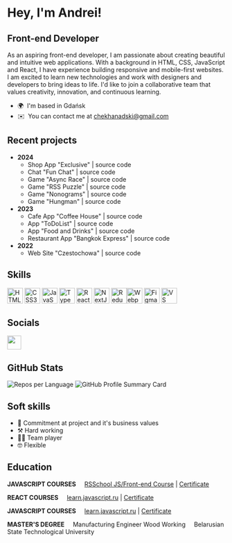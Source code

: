 # Hey, I'm Andrei!

## Front-end Developer

As an aspiring front-end developer, I am passionate about creating beautiful and intuitive web applications. With a background in HTML, CSS, JavaScript and React, I have experience building responsive and mobile-first websites. I am excited to learn new technologies and work with designers and developers to bring ideas to life. I'd like to join a collaborative team that values creativity, innovation, and continuous learning.

- 🌍  I'm based in Gdańsk
- ✉️  You can contact me at [chekhanadski@gmail.com](mailto:chekhanadski@gmail.com)

## Recent projects

- **2024**
  - Shop App "Exclusive" | source code
  - Chat "Fun Chat" | source code
  - Game "Async Race" | source code
  - Game "RSS Puzzle" | source code
  - Game "Nonograms" | source code
  - Game "Hungman" | source code
- **2023**
  - Cafe App "Coffee House" | source code
  - App "ToDoList" | source code
  - App "Food and Drinks" | source code
  - Restaurant App "Bangkok Express" | source code
- **2022**
  - Web Site "Czestochowa" | source code

## Skills

<p align="left">
<a href="https://developer.mozilla.org/en-US/docs/Glossary/HTML5" target="_blank" rel="noreferrer"><img src="https://raw.githubusercontent.com/danielcranney/readme-generator/main/public/icons/skills/html5-colored.svg" width="36" height="36" alt="HTML5" /></a>
<a href="https://www.w3.org/TR/CSS/#css" target="_blank" rel="noreferrer"><img src="https://raw.githubusercontent.com/danielcranney/readme-generator/main/public/icons/skills/css3-colored.svg" width="36" height="36" alt="CSS3" /></a>
<a href="https://developer.mozilla.org/en-US/docs/Web/JavaScript" target="_blank" rel="noreferrer"><img src="https://raw.githubusercontent.com/danielcranney/readme-generator/main/public/icons/skills/javascript-colored.svg" width="36" height="36" alt="JavaScript" /></a>
<a href="https://www.typescriptlang.org/" target="_blank" rel="noreferrer"><img src="https://raw.githubusercontent.com/danielcranney/readme-generator/main/public/icons/skills/typescript-colored.svg" width="36" height="36" alt="TypeScript" /></a>
<a href="https://reactjs.org/" target="_blank" rel="noreferrer"><img src="https://raw.githubusercontent.com/danielcranney/readme-generator/main/public/icons/skills/react-colored.svg" width="36" height="36" alt="React" /></a>
<a href="https://nextjs.org/docs" target="_blank" rel="noreferrer"><img src="https://raw.githubusercontent.com/danielcranney/readme-generator/main/public/icons/skills/nextjs-colored.svg" width="36" height="36" alt="NextJs" /></a>
<a href="https://redux.js.org/" target="_blank" rel="noreferrer"><img src="https://raw.githubusercontent.com/danielcranney/readme-generator/main/public/icons/skills/redux-colored.svg" width="36" height="36" alt="Redux" /></a><a href="https://webpack.js.org/" target="_blank" rel="noreferrer"><img src="https://raw.githubusercontent.com/danielcranney/readme-generator/main/public/icons/skills/webpack-colored.svg" width="36" height="36" alt="Webpack" /></a>
<a href="https://www.figma.com/" target="_blank" rel="noreferrer"><img src="https://raw.githubusercontent.com/danielcranney/readme-generator/main/public/icons/skills/figma-colored.svg" width="36" height="36" alt="Figma" /></a>
<a href="https://code.visualstudio.com/" target="_blank" rel="noreferrer"><img src="https://raw.githubusercontent.com/danielcranney/readme-generator/main/public/icons/skills/visualstudiocode.svg" width="36" height="36" alt="VS Code" /></a>
</p>

## Socials

<p align="left">  <a href="https://www.linkedin.com/in/chekhanadski" target="_blank" rel="noreferrer"> <picture> <source media="(prefers-color-scheme: dark)" srcset="https://raw.githubusercontent.com/danielcranney/readme-generator/main/public/icons/socials/linkedin-dark.svg" /> <source media="(prefers-color-scheme: light)" srcset="https://raw.githubusercontent.com/danielcranney/readme-generator/main/public/icons/socials/linkedin.svg" /> <img src="https://raw.githubusercontent.com/danielcranney/readme-generator/main/public/icons/socials/linkedin.svg" width="32" height="32" /> </picture> </a></p>

## GitHub Stats

![Repos per Language](http://github-profile-summary-cards.vercel.app/api/cards/repos-per-language?username=Chekhanadski&theme=github&exclude=html) ![GitHub Profile Summary Card](http://github-profile-summary-cards.vercel.app/api/cards/profile-details?username=Chekhanadski&theme=github)

## Soft skills
- 👾 Commitment at project and it's business values
- ⚒️ Hard working
- 🤝🏼 Team player
- 🤓 Flexible

## Education


**JAVASCRIPT COURSES**
&nbsp;&nbsp;&nbsp;&nbsp;[RSSchool JS/Front-end Course]() | [Certificate]()

**REACT COURSES**
&nbsp;&nbsp;&nbsp;&nbsp;[learn.javascript.ru]() | [Certificate]()

**JAVASCRIPT COURSES**
&nbsp;&nbsp;&nbsp;&nbsp;[learn.javascript.ru]() | [Certificate]()

**MASTER'S DEGREE**
&nbsp;&nbsp;&nbsp;&nbsp;Manufacturing Engineer Wood Working
&nbsp;&nbsp;&nbsp;&nbsp;Belarusian State Technological University